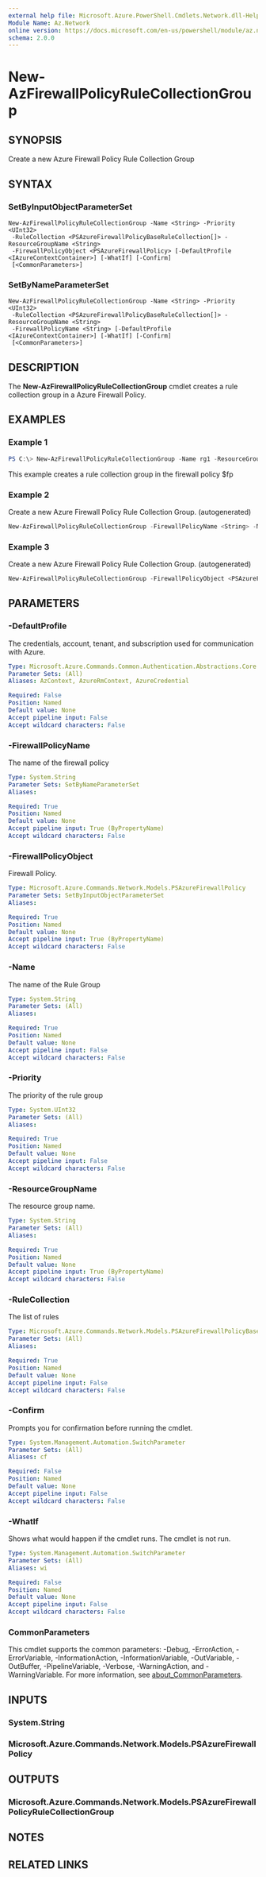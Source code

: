 ```yaml
---
external help file: Microsoft.Azure.PowerShell.Cmdlets.Network.dll-Help.xml
Module Name: Az.Network
online version: https://docs.microsoft.com/en-us/powershell/module/az.network/new-azfirewallpolicyrulecollectiongroup
schema: 2.0.0
---
```


# New-AzFirewallPolicyRuleCollectionGroup

## SYNOPSIS
Create a new Azure Firewall Policy Rule Collection Group

## SYNTAX

### SetByInputObjectParameterSet
```
New-AzFirewallPolicyRuleCollectionGroup -Name <String> -Priority <UInt32>
 -RuleCollection <PSAzureFirewallPolicyBaseRuleCollection[]> -ResourceGroupName <String>
 -FirewallPolicyObject <PSAzureFirewallPolicy> [-DefaultProfile <IAzureContextContainer>] [-WhatIf] [-Confirm]
 [<CommonParameters>]
```

### SetByNameParameterSet
```
New-AzFirewallPolicyRuleCollectionGroup -Name <String> -Priority <UInt32>
 -RuleCollection <PSAzureFirewallPolicyBaseRuleCollection[]> -ResourceGroupName <String>
 -FirewallPolicyName <String> [-DefaultProfile <IAzureContextContainer>] [-WhatIf] [-Confirm]
 [<CommonParameters>]
```

## DESCRIPTION
The **New-AzFirewallPolicyRuleCollectionGroup** cmdlet creates a rule collection group in a Azure Firewall Policy.

## EXAMPLES

### Example 1
```powershell
PS C:\> New-AzFirewallPolicyRuleCollectionGroup -Name rg1 -ResourceGroupName TestRg -Location westus -Priority 200 -RuleCollection $filterRule1 -AzureFirewallPolicy $fp
```

This example creates a rule collection group in the firewall policy $fp

### Example 2

Create a new Azure Firewall Policy Rule Collection Group. (autogenerated)

<!-- Aladdin Generated Example -->
```powershell
New-AzFirewallPolicyRuleCollectionGroup -FirewallPolicyName <String> -Name rg1 -Priority 200 -ResourceGroupName TestRg
```

### Example 3

Create a new Azure Firewall Policy Rule Collection Group. (autogenerated)

<!-- Aladdin Generated Example -->
```powershell
New-AzFirewallPolicyRuleCollectionGroup -FirewallPolicyObject <PSAzureFirewallPolicy> -Name rg1 -Priority 200 -RuleCollection <PSAzureFirewallPolicyBaseRuleCollection[]> -ResourceGroupName TestRg
```

## PARAMETERS

### -DefaultProfile
The credentials, account, tenant, and subscription used for communication with Azure.

```yaml
Type: Microsoft.Azure.Commands.Common.Authentication.Abstractions.Core.IAzureContextContainer
Parameter Sets: (All)
Aliases: AzContext, AzureRmContext, AzureCredential

Required: False
Position: Named
Default value: None
Accept pipeline input: False
Accept wildcard characters: False
```

### -FirewallPolicyName
The name of the firewall policy

```yaml
Type: System.String
Parameter Sets: SetByNameParameterSet
Aliases:

Required: True
Position: Named
Default value: None
Accept pipeline input: True (ByPropertyName)
Accept wildcard characters: False
```

### -FirewallPolicyObject
Firewall Policy.

```yaml
Type: Microsoft.Azure.Commands.Network.Models.PSAzureFirewallPolicy
Parameter Sets: SetByInputObjectParameterSet
Aliases:

Required: True
Position: Named
Default value: None
Accept pipeline input: True (ByPropertyName)
Accept wildcard characters: False
```

### -Name
The name of the Rule Group

```yaml
Type: System.String
Parameter Sets: (All)
Aliases:

Required: True
Position: Named
Default value: None
Accept pipeline input: False
Accept wildcard characters: False
```

### -Priority
The priority of the rule group

```yaml
Type: System.UInt32
Parameter Sets: (All)
Aliases:

Required: True
Position: Named
Default value: None
Accept pipeline input: False
Accept wildcard characters: False
```

### -ResourceGroupName
The resource group name.

```yaml
Type: System.String
Parameter Sets: (All)
Aliases:

Required: True
Position: Named
Default value: None
Accept pipeline input: True (ByPropertyName)
Accept wildcard characters: False
```

### -RuleCollection
The list of rules

```yaml
Type: Microsoft.Azure.Commands.Network.Models.PSAzureFirewallPolicyBaseRuleCollection[]
Parameter Sets: (All)
Aliases:

Required: True
Position: Named
Default value: None
Accept pipeline input: False
Accept wildcard characters: False
```

### -Confirm
Prompts you for confirmation before running the cmdlet.

```yaml
Type: System.Management.Automation.SwitchParameter
Parameter Sets: (All)
Aliases: cf

Required: False
Position: Named
Default value: None
Accept pipeline input: False
Accept wildcard characters: False
```

### -WhatIf
Shows what would happen if the cmdlet runs.
The cmdlet is not run.

```yaml
Type: System.Management.Automation.SwitchParameter
Parameter Sets: (All)
Aliases: wi

Required: False
Position: Named
Default value: None
Accept pipeline input: False
Accept wildcard characters: False
```

### CommonParameters
This cmdlet supports the common parameters: -Debug, -ErrorAction, -ErrorVariable, -InformationAction, -InformationVariable, -OutVariable, -OutBuffer, -PipelineVariable, -Verbose, -WarningAction, and -WarningVariable. For more information, see [about_CommonParameters](http://go.microsoft.com/fwlink/?LinkID=113216).

## INPUTS

### System.String

### Microsoft.Azure.Commands.Network.Models.PSAzureFirewallPolicy

## OUTPUTS

### Microsoft.Azure.Commands.Network.Models.PSAzureFirewallPolicyRuleCollectionGroup

## NOTES

## RELATED LINKS
